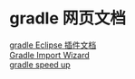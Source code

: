 # gradle 网页文档

[gradle Eclipse 插件文档](https://github.com/spring-projects/eclipse-integration-gradle/wiki)    
[Gradle Import Wizard](https://github.com/spring-projects/eclipse-integration-gradle/wiki/Gradle-Import-Wizard)  
[gradle speed up](https://plus.google.com/+AndroidDevelopers/posts/ECrb9VQW9XP)  